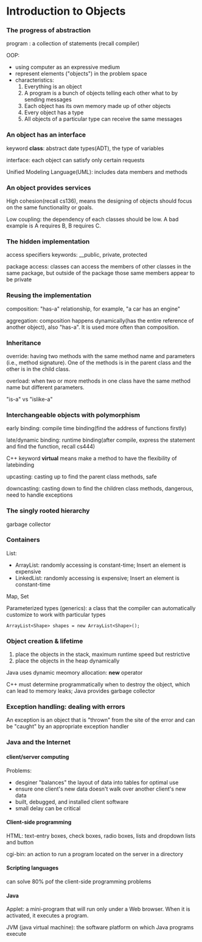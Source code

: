 # Introduction to Objects

### The progress of abstraction

program : a collection of statements (recall compiler)

OOP: 
- using computer as an expressive medium
- represent elements ("objects") in the problem space
- characteristics:
  1. Everything is an object
  2. A program is a bunch of objects telling each other what to by sending messages
  3. Each object has its own memory made up of other objects
  4. Every object has a type
  5. All objects of a particular type can receive the same messages
 
### An object has an interface

keyword __class__: abstract date types(ADT), the type of variables

interface: each object can satisfy only certain requests

Unified Modeling Language(UML): includes data members and methods

### An object provides services

High cohesion(recall cs136), means the designing of objects should focus on the same functionality or goals.

Low coupling: the dependency of each classes should be low. A bad example is A requires B, B requires C.

### The hidden implementation

access specifiers keywords: __public, private, protected

package access: classes can access the members of other classes in the same package, but outside of the package those same members appear to be private

### Reusing the implementation

composition: "has-a" relationship, for example, "a car has an engine"

aggregation: composition happens dynamically(has the entire reference of another object), also "has-a". It is used more often than composition.

### Inheritance

override: having two methods with the same method name and parameters (i.e., method signature). One of the methods is in the parent class and the other is in the child class.

overload: when two or more methods in one class have the same method name but different parameters.

"is-a" vs "islike-a"

### Interchangeable objects with polymorphism

early binding: compile time binding(find the address of functions firstly)

late/dynamic binding: runtime binding(after compile, express the statement and find the function, recall cs444)

C++ keyword __virtual__ means make a method to have the flexibility of latebinding

upcasting: casting up to find the parent class methods, safe

downcasting: casting down to find the children class methods, dangerous, need to handle exceptions

### The singly rooted hierarchy

garbage collector

### Containers

List: 
  - ArrayList: randomly accessing is constant-time; Insert an element is expensive
  - LinkedList: randomly accessing is expensive; Insert an element is constant-time

Map, Set

Parameterized types (generics): a class that the compiler can automatically customize to work with particular types

```
ArrayList<Shape> shapes = new ArrayList<Shape>();
```

### Object creation & lifetime

1. place the objects in the stack, maximum runtime speed but restrictive
2. place the objects in the heap dynamically

Java uses dynamic meomory allocation: __new__ operator

C++ must determine programmatically when to destroy the object, which can lead to memory leaks; Java provides garbage collector

### Exception handling: dealing with errors

An exception is an object that is "thrown" from the site of the error and can be "caught" by an appropriate exception handler

### Java and the Internet

#### client/server computing

Problems:
- desginer "balances" the layout of data into tables for optimal use
- ensure one client's new data doesn't walk over another client's new data
- built, debugged, and installed client software
- small delay can be critical

#### Client-side programming

HTML: text-entry boxes, check boxes, radio boxes, lists and dropdown lists and button

cgi-bin: an action to run a program located on the server in a directory

#### Scripting languages

can solve 80% pof the client-side programming problems

#### Java

Applet: a mini-program that will run only under a Web browser. When it is activated, it executes a program.

JVM (java virtual machine): the software platform on which Java programs execute